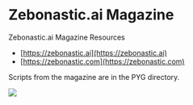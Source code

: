 # Zebonastic.ai Magazine 
Zebonastic.ai Magazine Resources

* [https://zebonastic.ai](https://zebonastic.ai)
* [https://zebonastic.com](https://zebonastic.com)      


Scripts from the magazine are in the PYG directory.

<img src="https://raw.githubusercontent.com/aiskunks/zebonastic/main/IMG/Small_Zebo_Mag.png">





